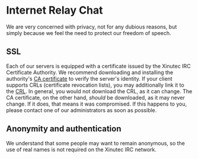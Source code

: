 Internet Relay Chat
===================

We are very concerned with privacy, not for any dubious reasons, but simply
because we feel the need to protect our freedom of speech.

SSL
---

Each of our servers is equipped with a certificate issued by the Xinutec IRC
Certificate Authority. We recommend downloading and installing the authority's
[CA certificate](ca.crt) to verify the server's identity. If your client
supports CRLs (certificate revocation lists), you may additionally link it to
the [CRL](crl.pem). In general, you would not download the CRL, as it can
change. The CA certificate, on the other hand, *should* be downloaded, as it
may never change. If it does, that means it was compromised. If this happens
to you, please contact one of our administrators as soon as possible.

Anonymity and authentication
----------------------------

We understand that some people may want to remain anonymous, so the use of
real names is not required on the Xinutec IRC network.
